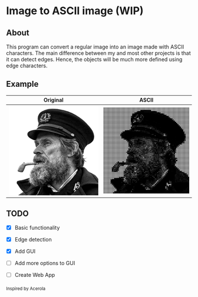 # Image to ASCII image (WIP)

## About
This program can convert a regular image into an image made with ASCII characters.
The main difference between my and most other projects is that it can detect edges. Hence, the objects
will be much more defined using edge characters.

## Example
|           Original           |              ASCII              |
|:----------------------------:|:-------------------------------:|
| ![Original](images/pipe.jpg) | ![ASCII](images/ascii-pipe.jpg) |

## TODO
- [x] Basic functionality
- [x] Edge detection
- [x] Add GUI
- [ ] Add more options to GUI
- [ ] Create Web App



<sub>Inspired by Acerola</sup>
